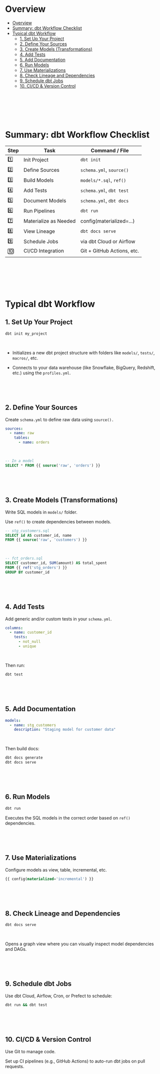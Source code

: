 # Overview

- [Overview](#overview)
- [Summary: dbt Workflow Checklist](#summary-dbt-workflow-checklist)
- [Typical dbt Workflow](#typical-dbt-workflow)
  - [1. Set Up Your Project](#1-set-up-your-project)
  - [2. Define Your Sources](#2-define-your-sources)
  - [3. Create Models (Transformations)](#3-create-models-transformations)
  - [4. Add Tests](#4-add-tests)
  - [5. Add Documentation](#5-add-documentation)
  - [6. Run Models](#6-run-models)
  - [7. Use Materializations](#7-use-materializations)
  - [8. Check Lineage and Dependencies](#8-check-lineage-and-dependencies)
  - [9. Schedule dbt Jobs](#9-schedule-dbt-jobs)
  - [10. CI/CD \& Version Control](#10-cicd--version-control)

&nbsp;

&nbsp;

&nbsp;

# Summary: dbt Workflow Checklist

| Step | Task                  | Command / File             |
| ---- | --------------------- | -------------------------- |
| 1️⃣   | Init Project          | `dbt init`                 |
| 2️⃣   | Define Sources        | `schema.yml`, `source()`   |
| 3️⃣   | Build Models          | `models/*.sql`, `ref()`    |
| 4️⃣   | Add Tests             | `schema.yml`, `dbt test`   |
| 5️⃣   | Document Models       | `schema.yml`, `dbt docs`   |
| 6️⃣   | Run Pipelines         | `dbt run`                  |
| 7️⃣   | Materialize as Needed | config(materialized=...)   |
| 8️⃣   | View Lineage          | `dbt docs serve`           |
| 9️⃣   | Schedule Jobs         | via dbt Cloud or Airflow   |
| 🔟   | CI/CD Integration     | Git + GitHub Actions, etc. |
|      |                       |                            |

&nbsp;

&nbsp;

&nbsp;

# Typical dbt Workflow

## 1. Set Up Your Project

```bash
dbt init my_project
```

&nbsp;

- Initializes a new dbt project structure with folders like `models/`, `tests/`, `macros/`, etc.

- Connects to your data warehouse (like Snowflake, BigQuery, Redshift, etc.) using the `profiles.yml`.

&nbsp;

&nbsp;

## 2. Define Your Sources

Create `schema.yml` to define raw data using `source().`

```yml
sources:
  - name: raw
    tables:
      - name: orders
```

&nbsp;

```sql
-- In a model
SELECT * FROM {{ source('raw', 'orders') }}
```

&nbsp;

&nbsp;

## 3. Create Models (Transformations)

Write SQL models in `models/` folder.

Use `ref()` to create dependencies between models.

```sql
-- stg_customers.sql
SELECT id AS customer_id, name
FROM {{ source('raw', 'customers') }}
```

&nbsp;

```sql
-- fct_orders.sql
SELECT customer_id, SUM(amount) AS total_spent
FROM {{ ref('stg_orders') }}
GROUP BY customer_id
```

&nbsp;

&nbsp;

## 4. Add Tests

Add generic and/or custom tests in your `schema.yml`.

```yml
columns:
  - name: customer_id
    tests:
      - not_null
      - unique
```

&nbsp;

Then run:

```bash
dbt test
```

&nbsp;

&nbsp;

## 5. Add Documentation

```yml
models:
  - name: stg_customers
    description: "Staging model for customer data"
```

&nbsp;

Then build docs:

```bash
dbt docs generate
dbt docs serve
```

&nbsp;

&nbsp;

## 6. Run Models

```bash
dbt run
```

Executes the SQL models in the correct order based on `ref()` dependencies.

&nbsp;

&nbsp;

## 7. Use Materializations

Configure models as view, table, incremental, etc.

```sql
{{ config(materialized='incremental') }}
```

&nbsp;

&nbsp;

## 8. Check Lineage and Dependencies

```bash
dbt docs serve
```

&nbsp;

Opens a graph view where you can visually inspect model dependencies and DAGs.

&nbsp;

&nbsp;

## 9. Schedule dbt Jobs

Use dbt Cloud, Airflow, Cron, or Prefect to schedule:

```bash
dbt run && dbt test
```

&nbsp;

&nbsp;

## 10. CI/CD & Version Control
Use Git to manage code.

Set up CI pipelines (e.g., GitHub Actions) to auto-run dbt jobs on pull requests.

&nbsp;

&nbsp;

&nbsp;

&nbsp;
